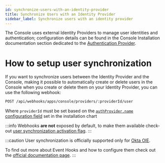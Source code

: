 ```yaml
---
id: synchronize-users-with-an-identity-provider
title: Synchronize Users with an Identity Provider
sidebar_label: Synchronize users with an identity provider
---
```




The Console uses external Identity Providers to manage user identities and authentication; configuration details can be found in the Console Installation documentation section dedicated to the [Authentication Provider](/infrastructure/self-hosted/installation-chart/helm-values/25_authentication-provider.md#supported-authentication-providers).

# How to setup user synchronization

If you want to synchronize users between the Identity Provider and the Console, making it possible to automatically create or delete users in the Console when you create or delete them on your Identity Provider, you can use the following webhook:

```sh
POST /api/webhooks/apps/console/providers/:providerId/user
```

Where `providerId` must be set based on the [`authProvider.name` configuration field](/infrastructure/self-hosted/installation-chart/helm-values/25_authentication-provider.md#configure-your-authentication-provider) set in the installation chart

:::info
Webhooks **are not** exposed by default, to make them available check-out [user synchronization activation flag](/infrastructure/self-hosted/installation-chart/helm-values/25_authentication-provider.md#expose-synchronization-webhooks).
:::

:::caution
User synchronization is officially supported only for [Okta OIE](https://developer.okta.com/docs/concepts/oie-intro/).

To find out more about Event Hooks and how to configure them check out the [official documentation page](https://developer.okta.com/docs/concepts/event-hooks/).
:::
